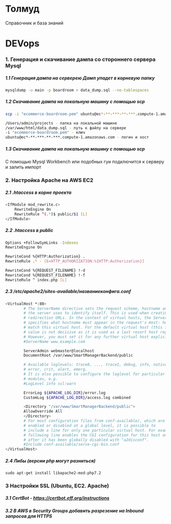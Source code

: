 # Толмуд

Справочник и база знаний

# DEVops

### 1. Генерация и скачивание дампа со стороннего сервера Mysql 

##### 1.1 Генерация дампа на серверею Дамп упадет в корневую папку

```bash
mysqldump -u main -p boardroom > data_dump.sql --no-tablespaces
```
##### 1.2 Скачивание дампа на локальную машину с помощью scp
```bash
scp -i "ecommerce-boardroom.pem" ubuntu@ec*-**-***-**-***.compute-1.amazonaws.com:/var/www/html/data_dump.sql /Users/admin/projects

/Users/admin/projects - папка на локальной машине
/var/www/html/data_dump.sql - путь к файлу на сервере
-i "ecommerce-boardroom.pem" - ключ
ubuntu@ec*-**-***-**-***.compute-1.amazonaws.com - логин и хост
```
##### 1.3 Скачивание дампа на локальную машину с помощью scp
C помощью Mysql Workbench или подобных гуи подключится к серверу и залить импорт
### 2. Наcтройка Apache на AWS EC2
##### 2.1 .htaccess в корне проекта
```bash
<IfModule mod_rewrite.c>
    RewriteEngine On
    RewriteRule ^(.*)$ public/$1 [L]
</IfModule>
```
##### 2.2 .htaccess в public
```bash
Options +FollowSymLinks -Indexes
RewriteEngine On

RewriteCond %{HTTP:Authorization} .
RewriteRule .* - [E=HTTP_AUTHORIZATION:%{HTTP:Authorization}]

RewriteCond %{REQUEST_FILENAME} !-d
RewriteCond %{REQUEST_FILENAME} !-f
RewriteRule ^ index.php [L]
```
##### 2.3 /etc/apache2/sites-available/названиеконфига.conf
```bash
<VirtualHost *:80>
        # The ServerName directive sets the request scheme, hostname and port that
        # the server uses to identify itself. This is used when creating
        # redirection URLs. In the context of virtual hosts, the ServerName
        # specifies what hostname must appear in the request's Host: header to
        # match this virtual host. For the default virtual host (this file) this
        # value is not decisive as it is used as a last resort host regardless.
        # However, you must set it for any further virtual host explicitly.
        #ServerName www.example.com

        ServerAdmin webmaster@localhost
        DocumentRoot /var/www/SmartManagerBackend/public

        # Available loglevels: trace8, ..., trace1, debug, info, notice, warn,
        # error, crit, alert, emerg.
        # It is also possible to configure the loglevel for particular
        # modules, e.g.
        #LogLevel info ssl:warn

        ErrorLog ${APACHE_LOG_DIR}/error.log
        CustomLog ${APACHE_LOG_DIR}/access.log combined

        <Directory "/var/www/SmartManagerBackend/public">
        AllowOverride All
        </Directory>
        # For most configuration files from conf-available/, which are
        # enabled or disabled at a global level, it is possible to
        # include a line for only one particular virtual host. For example the
        # following line enables the CGI configuration for this host only
        # after it has been globally disabled with "a2disconf".
        #Include conf-available/serve-cgi-bin.conf
</VirtualHost>
```
##### 2.4 Либы (версии php могут разниться)
```
sudo apt-get install libapache2-mod-php7.2
```

### 3 Настройки SSL (Ubuntu, EC2. Apache)

##### 3.1 CertBot - https://certbot.eff.org/instructions
##### 3.2 В AWS в Security Groups добавить разрезение на Inbound запросов для HTTPS
